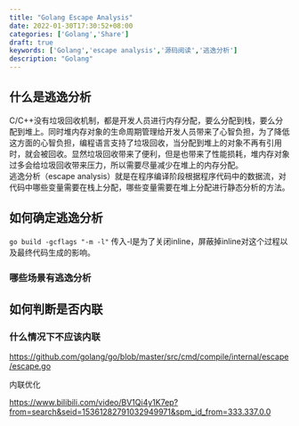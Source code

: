 ```yaml
---
title: "Golang Escape Analysis"
date: 2022-01-30T17:30:52+08:00
categories: ['Golang','Share']
draft: true
keywords: ['Golang','escape analysis','源码阅读','逃逸分析']
description: "Golang"
---
```


## 什么是逃逸分析
C/C++没有垃圾回收机制，都是开发人员进行内存分配，要么分配到栈，要么分配到堆上。同时堆内存对象的生命周期管理给开发人员带来了心智负担，为了降低这方面的心智负担，编程语言支持了垃圾回收，当分配到堆上的对象不再有引用时，就会被回收。显然垃圾回收带来了便利，但是也带来了性能损耗，堆内存对象过多会给垃圾回收带来压力，所以需要尽量减少在堆上的内存分配。        
逃逸分析（escape analysis）就是在程序编译阶段根据程序代码中的数据流，对代码中哪些变量需要在栈上分配，哪些变量需要在堆上分配进行静态分析的方法。     

## 如何确定逃逸分析
`go build -gcflags "-m -l"` 传入-l是为了关闭inline，屏蔽掉inline对这个过程以及最终代码生成的影响。

### 哪些场景有逃逸分析

## 如何判断是否内联

### 什么情况下不应该内联


https://github.com/golang/go/blob/master/src/cmd/compile/internal/escape/escape.go

内联优化



https://www.bilibili.com/video/BV1Qi4y1K7ep?from=search&seid=15361282791032949971&spm_id_from=333.337.0.0